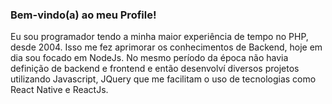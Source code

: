 ### Bem-vindo(a) ao meu Profile!

Eu sou programador tendo a minha maior experiência de tempo no PHP, desde 2004. Isso me fez aprimorar os conhecimentos de Backend, hoje em dia sou focado em NodeJs.
No mesmo período da época não havia definição de backend e frontend e então desenvolví diversos projetos utilizando Javascript, JQuery que me facilitam o uso de tecnologias como React Native e ReactJs.
